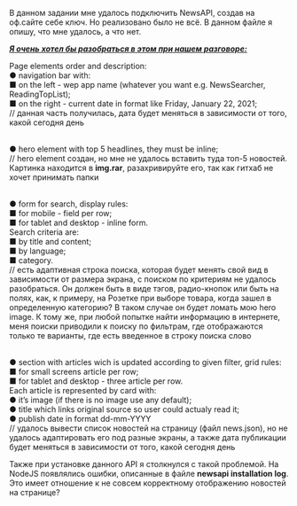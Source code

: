 В данном задании мне удалось подключить NewsAPI, создав на оф.сайте себе ключ. Но реализовано было не всё. В данном файле я опишу, что мне удалось, а что нет. 

<b><i><u>Я очень хотел бы разобраться в этом при нашем разговоре:</u></i></b></u>

Page elements order and description:<br>
● navigation bar with:<br>
■ on the left - wep app name (whatever you want e.g. NewsSearcher, ReadingTopList);<br>
■ on the right - current date in format like Friday, January 22, 2021;<br>
// данная часть получилась, дата будет меняться в зависимости от того, какой сегодня день<br><br>

● hero element with top 5 headlines, they must be inline;<br>
// hero element создан, но мне не удалось вставить туда топ-5 новостей. Картинка находится в <b>img.rar</b>, разахривируйте его, так как гитхаб не хочет принимать папки<br><br>

● form for search, display rules:<br>
■ for mobile - field per row;<br>
■ for tablet and desktop - inline form.<br>
Search criteria are:<br>
■ by title and content;<br>
■ by language;<br>
■ category.<br>
// есть адаптивная строка поиска, которая будет менять свой вид в зависимости от размера экрана, с поиском по критериям не удалось разобраться. Он должен быть в виде тэгов, радио-кнопок или быть на полях, как, к примеру, на Розетке при выборе товара, когда зашел в определенную категорию? В таком случае он будет ломать мою hero image. К тому же, при любой попытке найти информацию в интернете, меня поиски приводили к поиску по фильтрам, где отображаются только те варианты, где есть введенное в строку поиска слово<br><br>

● section with articles wich is updated according to given filter, grid rules:<br>
■ for small screens article per row;<br>
■ for tablet and desktop - three article per row.<br>
Each article is represented by card with:<br>
● it’s image (if there is no image use any default);<br>
● title which links original source so user could actualy read it;<br>
● publish date in format dd-mm-YYYY <br>
// удалось вывести список новостей на страницу (файл news.json), но не удалось адаптировать его под разные экраны, а также дата публикации будет меняться в зависимости от того, какой сегодня день

Также при установке данного API я столкнулся с такой проблемой. На NodeJS появлялись ошибки, описанные в файле <b>newsapi installation log</b>. Это имеет отношение к не совсем корректному отображению новостей на странице?
